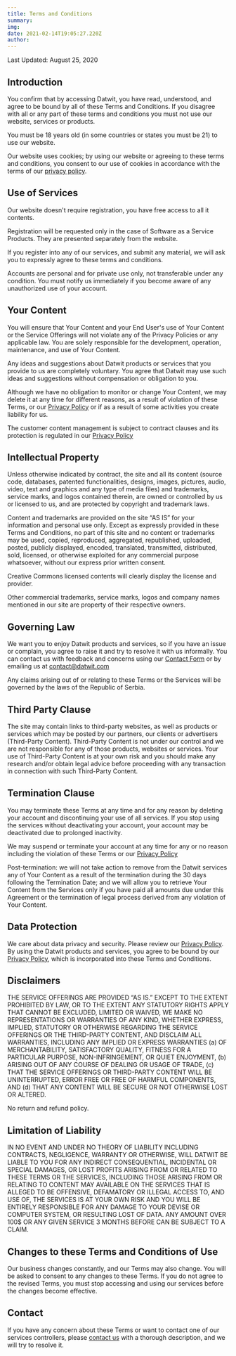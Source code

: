 ```yaml
---
title: Terms and Conditions
summary: 
img:
date: 2021-02-14T19:05:27.220Z
author:
---
```


Last Updated: August 25, 2020

Introduction
-------------

You confirm that by accessing Datwit, you have read, understood, and agree to be bound by all of these Terms and Conditions. If you disagree with all or any part of these terms and conditions you must not use our website, services or products.

You must be 18 years old (in some countries or states you must be 21) to use our website.

Our website uses cookies; by using our website or agreeing to these terms and conditions, you consent to our use of cookies in accordance with the terms of our [privacy policy](https://datwit.com/privacy).

Use of Services
---------------

Our website doesn't require registration, you have free access to all it contents.

Registration will be requested only in the case of Software as a Service Products. They are presented separately from the website.

If you register into any of our services, and submit any material, we will ask you to expressly agree to these terms and conditions.

Accounts are personal and for private use only, not transferable under any condition. You must notify us immediately if you become aware of any unauthorized use of your account.

Your Content
------------

You will ensure that Your Content and your End User's use of Your Content or the Service Offerings will not violate any of the Privacy Policies or any applicable law. You are solely responsible for the development, operation, maintenance, and use of Your Content.

Any ideas and suggestions about Datwit products or services that you provide to us are completely voluntary. You agree that Datwit may use such ideas and suggestions without compensation or obligation to you.

Although we have no obligation to monitor or change Your Content, we may delete it at any time for different reasons, as a result of violation of these Terms, or our [Privacy Policy](https://datwit.com/privacy) or if as a result of some activities you create liability for us.

The customer content management is subject to contract clauses and its protection is regulated in our [Privacy Policy](https://datwit.com/privacy)

Intellectual Property
---------------------

Unless otherwise indicated by contract, the site and all its content (source code, databases, patented functionalities, designs, images, pictures, audio, video, text and graphics and any type of media files) and trademarks, service marks, and logos contained therein, are owned or controlled by us or licensed to us, and are protected by copyright and trademark laws.

Content and trademarks are provided on the site “AS IS” for your information and personal use only. Except as expressly provided in these Terms and Conditions, no part of this site and no content or trademarks may be used, copied, reproduced, aggregated, republished, uploaded, posted, publicly displayed, encoded, translated, transmitted, distributed, sold, licensed, or otherwise exploited for any commercial purpose whatsoever, without our express prior written consent.

Creative Commons licensed contents will clearly display the license and provider.

Other commercial trademarks, service marks, logos and company names mentioned in our site are property of their respective owners.

Governing Law
-------------

We want you to enjoy Datwit products and services, so if you have an issue or complain, you agree to raise it and try to resolve it with us informally. You can contact us with feedback and concerns using our [Contact Form](https://datwit.com/contact) or by emailing us at [contact@datwit.com](mailto:contact@datwit.com)

Any claims arising out of or relating to these Terms or the Services will be governed by the laws of the Republic of Serbia.

Third Party Clause
------------------

The site may contain links to third-party websites, as well as products or services which may be posted by our partners, our clients or advertisers (Third-Party Content). Third-Party Content is not under our control and we are not responsible for any of those products, websites or services. Your use of Third-Party Content is at your own risk and you should make any research and/or obtain legal advice before proceeding with any transaction in connection with such Third-Party Content.

Termination Clause
------------------

You may terminate these Terms at any time and for any reason by deleting your account and discontinuing your use of all services. If you stop using the services without deactivating your account, your account may be deactivated due to prolonged inactivity.

We may suspend or terminate your account at any time for any or no reason including the violation of these Terms or our [Privacy Policy](https://datwit.com/privacy)

Post-termination: we will not take action to remove from the Datwit services any of Your Content as a result of the termination during the 30 days following the Termination Date; and we will allow you to retrieve Your Content from the Services only if you have paid all amounts due under this Agreement or the termination of legal process derived from any violation of Your Content.

Data Protection
---------------

We care about data privacy and security. Please review our [Privacy Policy](https://datwit.com/privacy). By using the Datwit products and services, you agree to be bound by our [Privacy Policy](https://datwit.com/privacy), which is incorporated into these Terms and Conditions.

Disclaimers
-----------------

THE SERVICE OFFERINGS ARE PROVIDED “AS IS.” EXCEPT TO THE EXTENT PROHIBITED BY LAW, OR TO THE EXTENT ANY STATUTORY RIGHTS APPLY THAT CANNOT BE EXCLUDED, LIMITED OR WAIVED, WE MAKE NO REPRESENTATIONS OR WARRANTIES OF ANY KIND, WHETHER EXPRESS, IMPLIED, STATUTORY OR OTHERWISE REGARDING THE SERVICE OFFERINGS OR THE THIRD-PARTY CONTENT, AND DISCLAIM ALL WARRANTIES, INCLUDING ANY IMPLIED OR EXPRESS WARRANTIES (a) OF MERCHANTABILITY, SATISFACTORY QUALITY, FITNESS FOR A PARTICULAR PURPOSE, NON-INFRINGEMENT, OR QUIET ENJOYMENT, (b) ARISING OUT OF ANY COURSE OF DEALING OR USAGE OF TRADE, (c) THAT THE SERVICE OFFERINGS OR THIRD-PARTY CONTENT WILL BE UNINTERRUPTED, ERROR FREE OR FREE OF HARMFUL COMPONENTS, AND (d) THAT ANY CONTENT WILL BE SECURE OR NOT OTHERWISE LOST OR ALTERED.

No return and refund policy.

Limitation of Liability
-----------------------

IN NO EVENT AND UNDER NO THEORY OF LIABILITY INCLUDING CONTRACTS, NEGLIGENCE, WARRANTY OR OTHERWISE, WILL DATWIT BE LIABLE TO YOU FOR ANY INDIRECT CONSEQUENTIAL, INCIDENTAL OR SPECIAL DAMAGES, OR LOST PROFITS ARISING FROM OR RELATED TO THESE TERMS OR THE SERVICES, INCLUDING THOSE ARISING FROM OR RELATING TO CONTENT MAY AVAILABLE ON THE SERVICES THAT IS ALLEGED TO BE OFFENSIVE, DEFAMATORY OR ILLEGAL ACCESS TO, AND USE OF, THE SERVICES IS AT YOUR OWN RISK AND YOU WILL BE ENTIRELY RESPONSIBLE FOR ANY DAMAGE TO YOUR DEVISE OR COMPUTER SYSTEM, OR RESULTING LOST OF DATA. ANY AMOUNT OVER 100$ OR ANY GIVEN SERVICE 3 MONTHS BEFORE CAN BE SUBJECT TO A CLAIM.

Changes to these Terms and Conditions of Use
--------------------------------------------

Our business changes constantly, and our Terms may also change. You will be asked to consent to any changes to these Terms. If you do not agree to the revised Terms, you must stop accessing and using our services before the changes become effective.

Contact
-------

If you have any concern about these Terms or want to contact one of our services controllers, please [contact us](https://datwit.com/contact) with a thorough description, and we will try to resolve it.

